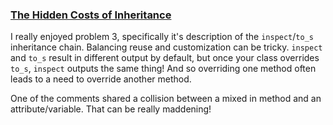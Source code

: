 ### [The Hidden Costs of Inheritance]()

I really enjoyed problem 3, specifically it's description of the `inspect`/`to_s` inheritance chain. Balancing reuse and customization can be tricky. `inspect` and `to_s` result in different output by default, but once your class overrides `to_s`, `inspect` outputs the same thing! And so overriding one method often leads to a need to override another method.

One of the comments shared a collision between a mixed in method and an attribute/variable. That can be really maddening!